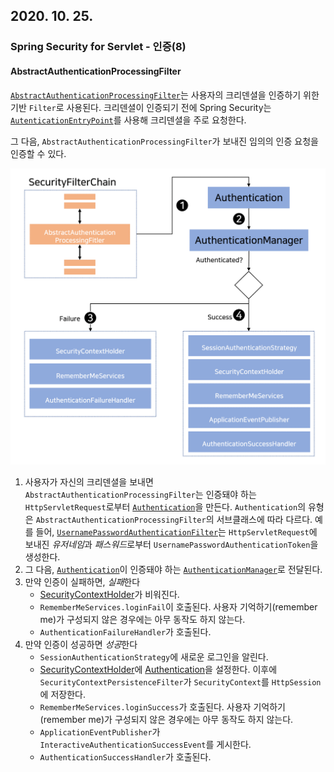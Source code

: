 ## 2020. 10. 25.

### Spring Security for Servlet - 인증(8)

#### AbstractAuthenticationProcessingFilter

[`AbstractAuthenticationProcessingFilter`][abstract-authentication-processing-filter]는 사용자의 크리덴셜을 인증하기 위한 기반 `Filter`로 사용된다. 크리덴셜이 인증되기 전에 Spring Security는 [`AutenticationEntryPoint`][authentication-entry-point]를 사용해 크리덴셜을 주로 요청한다.

그 다음, `AbstractAuthenticationProcessingFilter`가 보내진 임의의 인증 요청을 인증할 수 있다.



![2020-10-25-fig1](2020-10-25-fig1.png)



1. 사용자가 자신의 크리덴셜을 보내면 `AbstractAuthenticationProcessingFilter`는 인증돼야 하는 `HttpServletRequest`로부터 [`Authentication`][authentication]을 만든다. `Authentication`의 유형은 `AbstractAuthenticationProcessingFilter`의 서브클래스에 따라 다르다. 예를 들어, [`UsernamePasswordAuthenticationFilter`][username-password-authentication-filter]는 `HttpServletRequest`에 보내진 *유저네임*과 *패스워드*로부터 `UsernamePasswordAuthenticationToken`을 생성한다.
2. 그 다음, [`Authentication`][authentication]이 인증돼야 하는 [`AuthenticationManager`][authentication-manager]로 전달된다.
3. 만약 인증이 실패하면, *실패*한다
   * [SecurityContextHolder][security-context-holder]가 비워진다.
   * `RememberMeServices.loginFail`이 호출된다. 사용자 기억하기(remember me)가 구성되지 않은 경우에는 아무 동작도 하지 않는다.
   * `AuthenticationFailureHandler`가 호출된다.
4. 만약 인증이 성공하면 *성공*한다
   * `SessionAuthenticationStrategy`에 새로운 로그인을 알린다.
   * [SecurityContextHolder][security-context-holder]에 [Authentication][authentication]을 설정한다. 이후에 `SecurityContextPersistenceFilter`가 `SecurityContext`를 `HttpSession`에 저장한다.
   * `RememberMeServices.loginSuccess`가 호출된다. 사용자 기억하기(remember me)가 구성되지 않은 경우에는 아무 동작도 하지 않는다.
   * `ApplicationEventPublisher`가 `InteractiveAuthenticationSuccessEvent`를 게시한다.
   * `AuthenticationSuccessHandler`가 호출된다.



[abstract-authentication-processing-filter]: https://docs.spring.io/spring-security/site/docs/current/api/org/springframework/security/web/authentication/AbstractAuthenticationProcessingFilter.html
[authentication-entry-point]: https://docs.spring.io/spring-security/site/docs/5.4.1/reference/html5/#servlet-authentication-authenticationentrypoint
[authentication]: https://docs.spring.io/spring-security/site/docs/5.4.1/reference/html5/#servlet-authentication-authentication
[username-password-authentication-filter]: https://docs.spring.io/spring-security/site/docs/5.4.1/reference/html5/#servlet-authentication-usernamepasswordauthenticationfilter
[authentication-manager]: https://docs.spring.io/spring-security/site/docs/5.4.1/reference/html5/#servlet-authentication-authenticationmanager
[security-context-holder]: https://docs.spring.io/spring-security/site/docs/5.4.1/reference/html5/#servlet-authentication-securitycontextholder